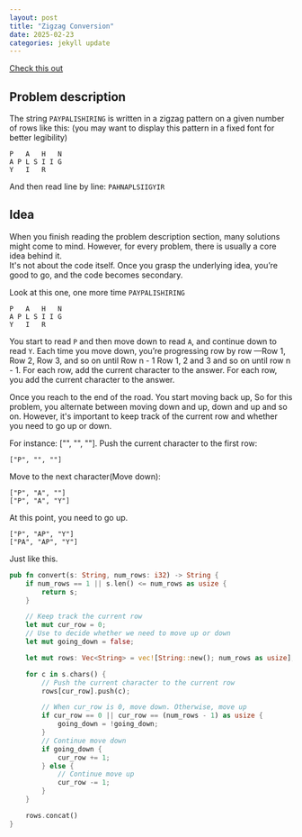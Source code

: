 ```yaml
---
layout: post
title: "Zigzag Conversion"
date: 2025-02-23
categories: jekyll update
---
```


[Check this out](https://leetcode.com/problems/zigzag-conversion/description/)

## Problem description

The string `PAYPALISHIRING` is written in a zigzag pattern on a given number 
of rows like this: (you may want to display this pattern in a fixed font for 
better legibility)

```
P   A   H   N
A P L S I I G
Y   I   R
```

And then read line by line: `PAHNAPLSIIGYIR`

## Idea

When you finish reading the problem description section, many solutions might come to mind. 
However, for every problem, there is usually a core idea behind it.  
It's not about the code itself. Once you grasp the underlying idea, you’re good to go, and the code becomes secondary.

Look at this one, one more time `PAYPALISHIRING`

```
P   A   H   N
A P L S I I G
Y   I   R
```

You start to read `P` and then move down to read `A`, and continue down to read `Y`. 
Each time you move down, you’re progressing row by row —Row 1, Row 2, Row 3, and so on until Row n - 1
Row 1, 2 and 3 and so on until row n - 1. For each row, add the current character to the answer.
For each row, you add the current character to the answer.

Once you reach to the end of the road. You start moving back up,
So for this problem, you alternate between moving down and up, down and up and so on.
However, it's important to keep track of the current row and whether you need to go up or down.


For instance: ["", "", ""]. Push the current character to the first row:

```
["P", "", ""]
```

Move to the next character(Move down): 

```
["P", "A", ""]
["P", "A", "Y"]
```

At this point, you need to go up. 

```
["P", "AP", "Y"]
["PA", "AP", "Y"]
```

Just like this.

```rust
pub fn convert(s: String, num_rows: i32) -> String {
    if num_rows == 1 || s.len() <= num_rows as usize {
        return s;
    }

    // Keep track the current row
    let mut cur_row = 0;
    // Use to decide whether we need to move up or down
    let mut going_down = false;

    let mut rows: Vec<String> = vec![String::new(); num_rows as usize];

    for c in s.chars() {
        // Push the current character to the current row
        rows[cur_row].push(c);

        // When cur_row is 0, move down. Otherwise, move up
        if cur_row == 0 || cur_row == (num_rows - 1) as usize {
            going_down = !going_down;
        }
        // Continue move down
        if going_down {
            cur_row += 1;
        } else {
            // Continue move up
            cur_row -= 1;
        }
    }

    rows.concat()
}

```
